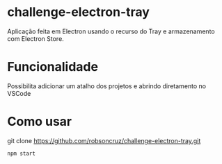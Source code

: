 # challenge-electron-tray 
Aplicação feita em Electron usando o recurso do Tray e armazenamento com Electron Store. 

# Funcionalidade
Possibilita adicionar um atalho dos projetos e abrindo diretamento no VSCode

# Como usar
git clone https://github.com/robsoncruz/challenge-electron-tray.git
~~~~
npm start

